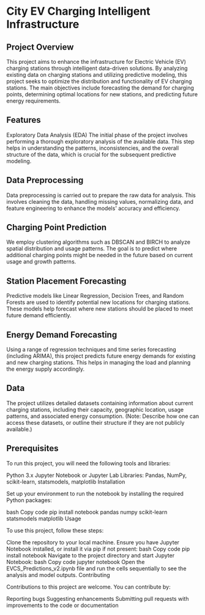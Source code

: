# City EV Charging Intelligent Infrastructure

## Project Overview

This project aims to enhance the infrastructure for Electric Vehicle (EV) charging stations through intelligent data-driven solutions. By analyzing existing data on charging stations and utilizing predictive modeling, this project seeks to optimize the distribution and functionality of EV charging stations. The main objectives include forecasting the demand for charging points, determining optimal locations for new stations, and predicting future energy requirements.

## Features

Exploratory Data Analysis (EDA)
The initial phase of the project involves performing a thorough exploratory analysis of the available data. This step helps in understanding the patterns, inconsistencies, and the overall structure of the data, which is crucial for the subsequent predictive modeling.

## Data Preprocessing
Data preprocessing is carried out to prepare the raw data for analysis. This involves cleaning the data, handling missing values, normalizing data, and feature engineering to enhance the models' accuracy and efficiency.

## Charging Point Prediction
We employ clustering algorithms such as DBSCAN and BIRCH to analyze spatial distribution and usage patterns. The goal is to predict where additional charging points might be needed in the future based on current usage and growth patterns.

## Station Placement Forecasting
Predictive models like Linear Regression, Decision Trees, and Random Forests are used to identify potential new locations for charging stations. These models help forecast where new stations should be placed to meet future demand efficiently.

## Energy Demand Forecasting
Using a range of regression techniques and time series forecasting (including ARIMA), this project predicts future energy demands for existing and new charging stations. This helps in managing the load and planning the energy supply accordingly.

## Data

The project utilizes detailed datasets containing information about current charging stations, including their capacity, geographic location, usage patterns, and associated energy consumption.
(Note: Describe how one can access these datasets, or outline their structure if they are not publicly available.)

## Prerequisites

To run this project, you will need the following tools and libraries:

Python 3.x
Jupyter Notebook or Jupyter Lab
Libraries: Pandas, NumPy, scikit-learn, statsmodels, matplotlib
Installation

Set up your environment to run the notebook by installing the required Python packages:

bash
Copy code
pip install notebook pandas numpy scikit-learn statsmodels matplotlib
Usage

To use this project, follow these steps:

Clone the repository to your local machine.
Ensure you have Jupyter Notebook installed, or install it via pip if not present:
bash
Copy code
pip install notebook
Navigate to the project directory and start Jupyter Notebook:
bash
Copy code
jupyter notebook
Open the EVCS_Predictions_v2.ipynb file and run the cells sequentially to see the analysis and model outputs.
Contributing

Contributions to this project are welcome. You can contribute by:

Reporting bugs
Suggesting enhancements
Submitting pull requests with improvements to the code or documentation
